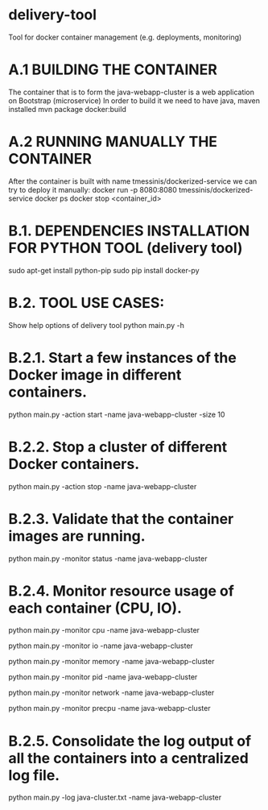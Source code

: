 # delivery-tool
Tool for docker container management (e.g. deployments, monitoring)

# A.1 BUILDING THE CONTAINER
The container that is to form the java-webapp-cluster is a web application on Bootstrap (microservice)
In order to build it we need to have java, maven installed
mvn package docker:build

# A.2 RUNNING MANUALLY THE CONTAINER
After the container is built with name tmessinis/dockerized-service we can try to deploy it manually:
docker run -p 8080:8080 tmessinis/dockerized-service
docker ps
docker stop <container_id>

# B.1. DEPENDENCIES INSTALLATION FOR PYTHON TOOL (delivery tool)
sudo apt-get install python-pip
sudo pip install docker-py

# B.2. TOOL USE CASES:
Show help options of delivery tool
python main.py -h 

# B.2.1. Start a few instances of the Docker image in different containers.
python main.py -action start  -name java-webapp-cluster -size 10

# B.2.2. Stop a cluster of different Docker containers.
python main.py -action stop -name java-webapp-cluster

# B.2.3. Validate that the container images are running.
python main.py -monitor status -name java-webapp-cluster

# B.2.4. Monitor resource usage of each container (CPU, IO).

python main.py -monitor cpu -name java-webapp-cluster

python main.py -monitor io -name java-webapp-cluster

python main.py -monitor memory -name java-webapp-cluster

python main.py -monitor pid -name java-webapp-cluster

python main.py -monitor network -name java-webapp-cluster

python main.py -monitor precpu -name java-webapp-cluster

# B.2.5. Consolidate the log output of all the containers into a centralized log file.
python main.py -log java-cluster.txt -name java-webapp-cluster
